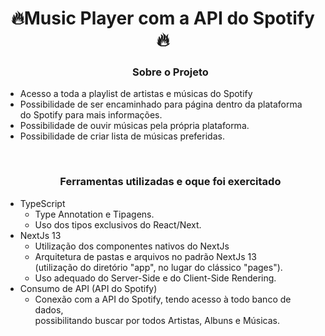 <h1 align="center">🔥Music Player com a API do Spotify🔥</h1>

<ul>
  <h3 align="center">Sobre o Projeto</h3>
  <li>Acesso a toda a playlist de artistas e músicas do Spotify</li>
  <li>Possibilidade de ser encaminhado para página dentro da plataforma </br> do Spotify para mais informações.</li>
  <li>Possibilidade de ouvir músicas pela própria plataforma.</li>
  <li>Possibilidade de criar lista de músicas preferidas.</li>
</ul>
</br>
<ul>
  <h3 align="center">Ferramentas utilizadas e oque foi exercitado</h3>
  <li>TypeScript
    <ul>
      <li>Type Annotation e Tipagens.</li>
      <li>Uso dos tipos exclusivos do React/Next.</li>
    </ul>
  </li>
  <li>NextJs 13
    <ul>
      <li>Utilização dos componentes nativos do NextJs</li>
      <li>Arquitetura de pastas e arquivos no padrão NextJs 13 </br> (utilização do diretório "app", no lugar do clássico "pages").</li>
      <li>Uso adequado do Server-Side e do Client-Side Rendering.</li>
    </ul>
  </li>
  <li>Consumo de API (API do Spotify)
    <ul>
      <li>Conexão com a API do Spotify, tendo acesso à todo banco de dados, </br> possibilitando buscar por todos Artistas, Albuns e Músicas.</li>
    </ul>
  </li>
</ul>
